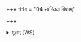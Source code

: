 +++
title = "04 स्वस्तिदा विशाम्"

+++
<details><summary>मूलम् (WS)</summary>

स्वस्तिदा विशां पतिर्वृत्रहा विमृधो वशी ।  
वृषेन्द्रः पुर एतु नः सोमपा अभयङ्करः ॥ ४ ॥
</details>